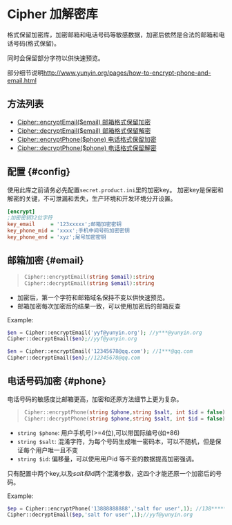 Cipher 加解密库
==========

格式保留加密库，加密邮箱和电话号码等敏感数据，加密后依然是合法的邮箱和电话号码(格式保留)。

同时会保留部分字符以供快速预览。

部分细节说明<http://www.yunyin.org/pages/how-to-encrypt-phone-and-email.html>


方法列表
-----------
* [Cipher::encryptEmail($email) 邮箱格式保留加密](#email)
* [Cipher::decryptEmail($email) 邮箱格式保留解密](#email)
* [Cipher::encryptPhone($phone) 电话格式保留加密](#phone)
* [Cipher::decryptPhone($phone) 电话格式保留解密](#phone)

## 配置 {#config}

使用此库之前请务必先配置`secret.product.ini`里的加密key。
加密key是保密和解密的关键，不可泄漏和丢失，生产环境和开发环境分开设置。

```ini
[encrypt]
;加密密钥32位字符
key_email     = '123xxxxx';邮箱加密密钥
key_phone_mid = 'xxxx';手机中间号码加密密钥
key_phone_end = 'xyz';尾号加密密钥

```


## 邮箱加密 {#email}

>```php
>Cipher::encryptEmail(string $email):string
>Cipher::decryptEmail(string $email):string
>```

* 加密后，第一个字符和邮箱域名保持不变以供快速预览。
* 邮箱加密每次加密后的结果一致，可以使用加密后的邮箱反查

Example:
```php
$en = Cipher::encryptEmail('yyf@yunyin.org'); //y***@yunyin.org
Cipher::decryptEmail($en);//yyf@yunyin.org

$en = Cipher::encryptEmail('12345678@qq.com'); //1***@qq.com
Cipher::decryptEmail($en);//12345678@qq.com
```

## 电话号码加密 {#phone}

电话号码的敏感度比邮箱更高，加密和还原方法细节上更为复杂。

>```php
>Cipher::encryptPhone(string $phone,string $salt, int $id = false):string
>Cipher::decryptPhone(string $phone,string $salt, int $id = false):string
>```

* `string $phone`: 用户手机号(>=4位),可以带国际编号(如+86)
* `string $salt`: 混淆字符，为每个号码生成唯一密码本，可以不随机，但是保证每个用户唯一且不变
* `string $id`: 偏移量，可以使用用户id 等不变的数据提高加密强调。

只有配置中两个key,以及$salt和$id两个混淆参数，这四个才能还原一个加密后的号码。

Example:
```php
$ep = Cipher::encryptPhone('13888888888','salt for user',1); //138*********
Cipher::decryptEmail($ep,'salt for user',1);//yyf@yunyin.org
```
